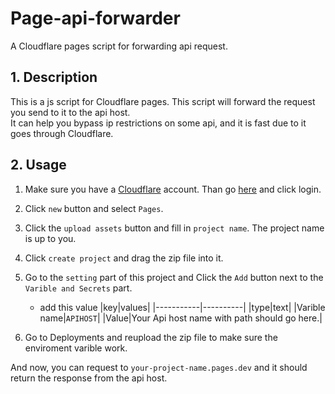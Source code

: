 # Page-api-forwarder
A Cloudflare pages script for forwarding api request.

## 1. Description 
This is a js script for Cloudflare pages. This script will forward the request you send to it to the api host.  
It can help you bypass ip restrictions on some api, and it is fast due to it goes through Cloudflare.  

## 2. Usage
1. Make sure you have a [Cloudflare](https://cloudflare.com) account. Than go [here](https://pages.cloudflare.com) and click login.  
2. Click `new` button and select `Pages`.   
3. Click the `upload assets` button and fill in `project name`. The project name is up to you.  
4. Click `create project` and drag the zip file into it.  
5. Go to the `setting` part of this project and Click the `Add` button next to the `Varible and Secrets` part.
   - add this value
     |key|values|
     |-----------|----------|
     |type|text|
     |Varible name|`APIHOST`|
     |Value|Your Api host name with path should go here.|
  
7. Go to Deployments and reupload the zip file to make sure the enviroment varible work.

And now, you can request to `your-project-name.pages.dev` and it should return the response from the api host.



